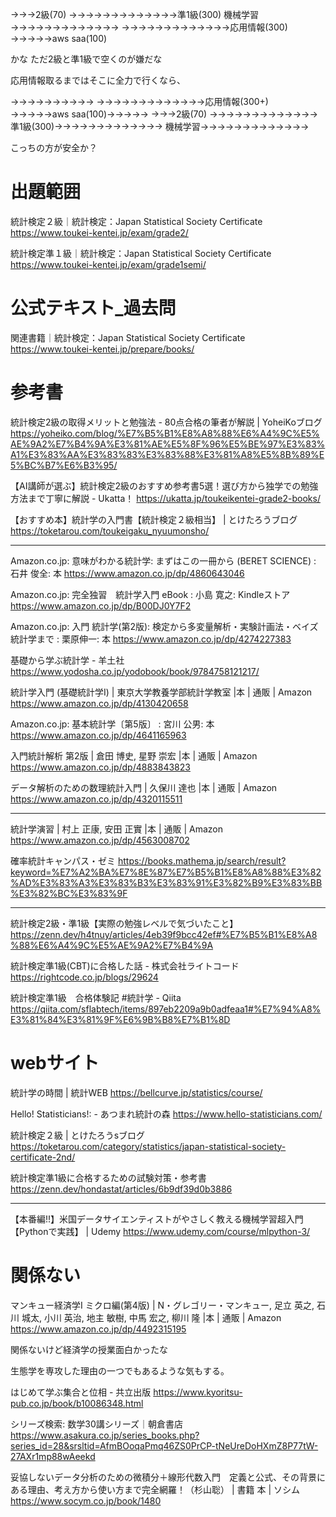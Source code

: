 
→→→2級(70)                                                →→→→→→→→→→→→→準1級(300)  機械学習→→→→→→→→→→→→→
            →→→→→→→→→→→→→応用情報(300)
                                       →→→→→aws saa(100)

かな
ただ2級と準1級で空くのが嫌だな

応用情報取るまではそこに全力で行くなら、

→→→→→→→→→→ →→→→→→→→→→→→→応用情報(300+)
                                                   →→→→→aws saa(100)→→→→→
                                       →→→2級(70)  →→→→→→→→→→→→→準1級(300)→→→→→→→→→→→→→  機械学習→→→→→→→→→→→→→

こっちの方が安全か？






# 出題範囲

統計検定２級｜統計検定：Japan Statistical Society Certificate
https://www.toukei-kentei.jp/exam/grade2/

統計検定準１級｜統計検定：Japan Statistical Society Certificate
https://www.toukei-kentei.jp/exam/grade1semi/



# 公式テキスト_過去問

関連書籍｜統計検定：Japan Statistical Society Certificate
https://www.toukei-kentei.jp/prepare/books/




# 参考書

統計検定2級の取得メリットと勉強法 - 80点合格の筆者が解説 | YoheiKoブログ
https://yoheiko.com/blog/%E7%B5%B1%E8%A8%88%E6%A4%9C%E5%AE%9A2%E7%B4%9A%E3%81%AE%E5%8F%96%E5%BE%97%E3%83%A1%E3%83%AA%E3%83%83%E3%83%88%E3%81%A8%E5%8B%89%E5%BC%B7%E6%B3%95/

【AI講師が選ぶ】統計検定2級のおすすめ参考書5選！選び方から独学での勉強方法まで丁寧に解説 - Ukatta！
https://ukatta.jp/toukeikentei-grade2-books/

【おすすめ本】統計学の入門書【統計検定２級相当】 | とけたろうブログ
https://toketarou.com/toukeigaku_nyuumonsho/


----------------------------------



Amazon.co.jp: 意味がわかる統計学: まずはこの一冊から (BERET SCIENCE) : 石井 俊全: 本
https://www.amazon.co.jp/dp/4860643046

Amazon.co.jp: 完全独習　統計学入門 eBook : 小島 寛之: Kindleストア
https://www.amazon.co.jp/dp/B00DJ0Y7F2

Amazon.co.jp: 入門 統計学(第2版): 検定から多変量解析・実験計画法・ベイズ統計学まで : 栗原伸一: 本
https://www.amazon.co.jp/dp/4274227383

基礎から学ぶ統計学 - 羊土社
https://www.yodosha.co.jp/yodobook/book/9784758121217/

統計学入門 (基礎統計学Ⅰ) | 東京大学教養学部統計学教室 |本 | 通販 | Amazon
https://www.amazon.co.jp/dp/4130420658

Amazon.co.jp: 基本統計学〔第5版〕 : 宮川 公男: 本
https://www.amazon.co.jp/dp/4641165963

入門統計解析 第2版 | 倉田 博史, 星野 崇宏 |本 | 通販 | Amazon
https://www.amazon.co.jp/dp/4883843823

データ解析のための数理統計入門 | 久保川 達也 |本 | 通販 | Amazon
https://www.amazon.co.jp/dp/4320115511


-------------------------


統計学演習 | 村上 正康, 安田 正實 |本 | 通販 | Amazon
https://www.amazon.co.jp/dp/4563008702

確率統計キャンパス・ゼミ
https://books.mathema.jp/search/result?keyword=%E7%A2%BA%E7%8E%87%E7%B5%B1%E8%A8%88%E3%82%AD%E3%83%A3%E3%83%B3%E3%83%91%E3%82%B9%E3%83%BB%E3%82%BC%E3%83%9F



--------------------------

統計検定2級・準1級【実際の勉強レベルで気づいたこと】
https://zenn.dev/h4tnuy/articles/4eb39f9bcc42ef#%E7%B5%B1%E8%A8%88%E6%A4%9C%E5%AE%9A2%E7%B4%9A

統計検定準1級(CBT)に合格した話 - 株式会社ライトコード
https://rightcode.co.jp/blogs/29624

統計検定準1級　合格体験記 #統計学 - Qiita
https://qiita.com/sflabtech/items/897eb2209a9b0adfeaa1#%E7%94%A8%E3%81%84%E3%81%9F%E6%9B%B8%E7%B1%8D



# webサイト

統計学の時間 | 統計WEB
https://bellcurve.jp/statistics/course/

Hello! Statisticians!: - あつまれ統計の森
https://www.hello-statisticians.com/

統計検定２級 | とけたろうsブログ
https://toketarou.com/category/statistics/japan-statistical-society-certificate-2nd/

統計検定準1級に合格するための試験対策・参考書
https://zenn.dev/hondastat/articles/6b9df39d0b3886



-------------------

【本番編!!】米国データサイエンティストがやさしく教える機械学習超入門【Pythonで実践】 | Udemy
https://www.udemy.com/course/mlpython-3/





# 関係ない

マンキュー経済学I ミクロ編(第4版) | N・グレゴリー・マンキュー, 足立 英之, 石川 城太, 小川 英治, 地主 敏樹, 中馬 宏之, 柳川 隆 |本 | 通販 | Amazon
https://www.amazon.co.jp/dp/4492315195

関係ないけど経済学の授業面白かったな

生態学を専攻した理由の一つでもあるような気もする。


はじめて学ぶ集合と位相 - 共立出版
https://www.kyoritsu-pub.co.jp/book/b10086348.html

シリーズ検索: 数学30講シリーズ｜朝倉書店
https://www.asakura.co.jp/series_books.php?series_id=28&srsltid=AfmBOoqaPmq46ZS0PrCP-tNeUreDoHXmZ8P77tW-27AXr1mp88wAeekd

妥協しないデータ分析のための微積分＋線形代数入門　定義と公式、その背景にある理由、考え方から使い方まで完全網羅！（杉山聡） | 書籍 本 | ソシム
https://www.socym.co.jp/book/1480


